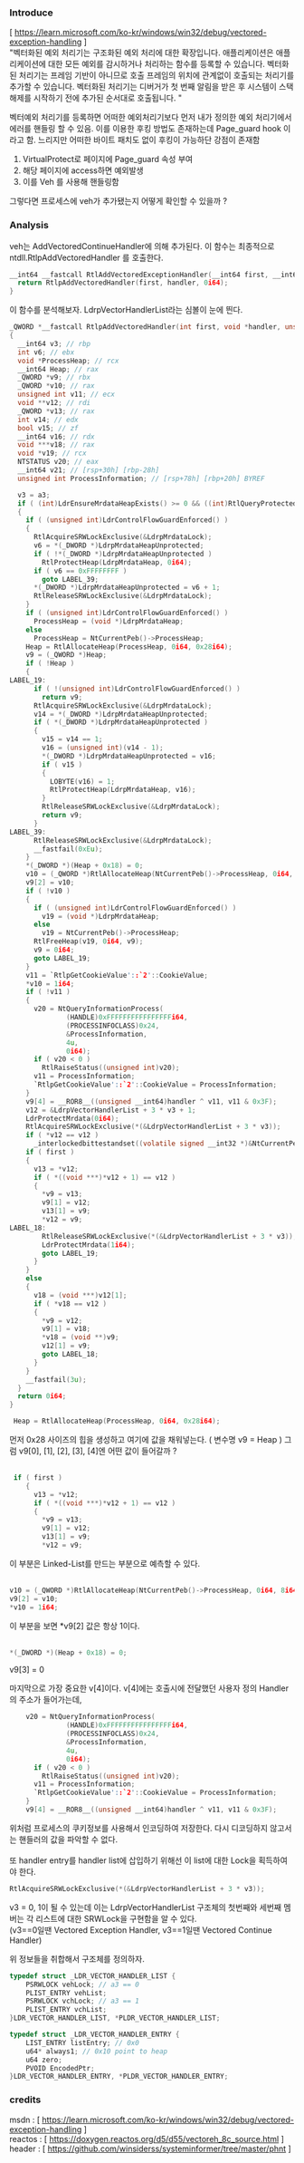 ### Introduce 
[ <url>https://learn.microsoft.com/ko-kr/windows/win32/debug/vectored-exception-handling</url> ]   
"벡터화된 예외 처리기는 구조화된 예외 처리에 대한 확장입니다. 애플리케이션은 애플리케이션에 대한 모든 예외를 감시하거나 처리하는 함수를 등록할 수 있습니다. 벡터화된 처리기는 프레임 기반이 아니므로 호출 프레임의 위치에 관계없이 호출되는 처리기를 추가할 수 있습니다. 벡터화된 처리기는 디버거가 첫 번째 알림을 받은 후 시스템이 스택 해제를 시작하기 전에 추가된 순서대로 호출됩니다. "

벡터예외 처리기를 등록하면 어떠한 예외처리기보다 먼저 내가 정의한 예외 처리기에서 에러를 핸들링 할 수 있음. 이를 이용한 후킹 방법도 존재하는데 Page_guard hook 이라고 함. 느리지만 어떠한 바이트 패치도 없이 후킹이 가능하단 강점이 존재함 
1) VirtualProtect로 페이지에 Page_guard 속성 부여 
2) 해당 페이지에 access하면 예외발생 
3) 이를 Veh 를 사용해 핸들링함 

그렇다면 프로세스에 veh가 추가됐는지 어떻게 확인할 수 있을까 ? 


### Analysis 

veh는 AddVectoredContinueHandler에 의해 추가된다. 이 함수는 최종적으로 ntdll.RtlpAddVectoredHandler 를 호출한다. 
```c 
__int64 __fastcall RtlAddVectoredExceptionHandler(__int64 first, __int64 handler) {
  return RtlpAddVectoredHandler(first, handler, 0i64);
}
``` 
이 함수를 분석해보자.  LdrpVectorHandlerList라는 심볼이 눈에 띈다. 
```c
_QWORD *__fastcall RtlpAddVectoredHandler(int first, void *handler, unsigned int a3)
{
  __int64 v3; // rbp
  int v6; // ebx
  void *ProcessHeap; // rcx
  __int64 Heap; // rax
  _QWORD *v9; // rbx
  _QWORD *v10; // rax
  unsigned int v11; // ecx
  void **v12; // rdi
  _QWORD *v13; // rax
  int v14; // edx
  bool v15; // zf
  __int64 v16; // rdx
  void ***v18; // rax
  void *v19; // rcx
  NTSTATUS v20; // eax
  __int64 v21; // [rsp+30h] [rbp-28h]
  unsigned int ProcessInformation; // [rsp+78h] [rbp+20h] BYREF

  v3 = a3;
  if ( (int)LdrEnsureMrdataHeapExists() >= 0 && ((int)RtlQueryProtectedPolicy(&unk_180123268) < 0 || !v21) )
  {
    if ( (unsigned int)LdrControlFlowGuardEnforced() )
    {
      RtlAcquireSRWLockExclusive(&LdrpMrdataLock);
      v6 = *(_DWORD *)LdrpMrdataHeapUnprotected;
      if ( !*(_DWORD *)LdrpMrdataHeapUnprotected )
        RtlProtectHeap(LdrpMrdataHeap, 0i64);
      if ( v6 == 0xFFFFFFFF )
        goto LABEL_39;
      *(_DWORD *)LdrpMrdataHeapUnprotected = v6 + 1;
      RtlReleaseSRWLockExclusive(&LdrpMrdataLock);
    }
    if ( (unsigned int)LdrControlFlowGuardEnforced() )
      ProcessHeap = (void *)LdrpMrdataHeap;
    else
      ProcessHeap = NtCurrentPeb()->ProcessHeap;
    Heap = RtlAllocateHeap(ProcessHeap, 0i64, 0x28i64);
    v9 = (_QWORD *)Heap;
    if ( !Heap )
    {
LABEL_19:
      if ( !(unsigned int)LdrControlFlowGuardEnforced() )
        return v9;
      RtlAcquireSRWLockExclusive(&LdrpMrdataLock);
      v14 = *(_DWORD *)LdrpMrdataHeapUnprotected;
      if ( *(_DWORD *)LdrpMrdataHeapUnprotected )
      {
        v15 = v14 == 1;
        v16 = (unsigned int)(v14 - 1);
        *(_DWORD *)LdrpMrdataHeapUnprotected = v16;
        if ( v15 )
        {
          LOBYTE(v16) = 1;
          RtlProtectHeap(LdrpMrdataHeap, v16);
        }
        RtlReleaseSRWLockExclusive(&LdrpMrdataLock);
        return v9;
      }
LABEL_39:
      RtlReleaseSRWLockExclusive(&LdrpMrdataLock);
      __fastfail(0xEu);
    }
    *(_DWORD *)(Heap + 0x18) = 0;
    v10 = (_QWORD *)RtlAllocateHeap(NtCurrentPeb()->ProcessHeap, 0i64, 8i64);
    v9[2] = v10;
    if ( !v10 )
    {
      if ( (unsigned int)LdrControlFlowGuardEnforced() )
        v19 = (void *)LdrpMrdataHeap;
      else
        v19 = NtCurrentPeb()->ProcessHeap;
      RtlFreeHeap(v19, 0i64, v9);
      v9 = 0i64;
      goto LABEL_19;
    }
    v11 = `RtlpGetCookieValue'::`2'::CookieValue;
    *v10 = 1i64;
    if ( !v11 )
    {
      v20 = NtQueryInformationProcess(
              (HANDLE)0xFFFFFFFFFFFFFFFFi64,
              (PROCESSINFOCLASS)0x24,
              &ProcessInformation,
              4u,
              0i64);
      if ( v20 < 0 )
        RtlRaiseStatus((unsigned int)v20);
      v11 = ProcessInformation;
      `RtlpGetCookieValue'::`2'::CookieValue = ProcessInformation;
    }
    v9[4] = __ROR8__((unsigned __int64)handler ^ v11, v11 & 0x3F);
    v12 = &LdrpVectorHandlerList + 3 * v3 + 1;
    LdrProtectMrdata(0i64);
    RtlAcquireSRWLockExclusive(*(&LdrpVectorHandlerList + 3 * v3));
    if ( *v12 == v12 )
      _interlockedbittestandset((volatile signed __int32 *)&NtCurrentPeb()->80, v3 + 2);
    if ( first )
    {
      v13 = *v12;
      if ( *((void ***)*v12 + 1) == v12 )
      {
        *v9 = v13;
        v9[1] = v12;
        v13[1] = v9;
        *v12 = v9;
LABEL_18:
        RtlReleaseSRWLockExclusive(*(&LdrpVectorHandlerList + 3 * v3));
        LdrProtectMrdata(1i64);
        goto LABEL_19;
      }
    }
    else
    {
      v18 = (void ***)v12[1];
      if ( *v18 == v12 )
      {
        *v9 = v12;
        v9[1] = v18;
        *v18 = (void **)v9;
        v12[1] = v9;
        goto LABEL_18;
      }
    }
    __fastfail(3u);
  }
  return 0i64;
}
``` 

```c
 Heap = RtlAllocateHeap(ProcessHeap, 0i64, 0x28i64);
``` 
먼저 0x28 사이즈의 힙을 생성하고 여기에 값을 채워넣는다. ( 변수명 v9 = Heap ) 
그럼 v9[0], [1], [2], [3], [4]엔 어떤 값이 들어갈까 ? <br></br>
```c
 if ( first )
    {
      v13 = *v12;
      if ( *((void ***)*v12 + 1) == v12 )
      {
        *v9 = v13;
        v9[1] = v12;
        v13[1] = v9;
        *v12 = v9;
``` 
이 부분은 Linked-List를 만드는 부분으로 예측할 수 있다.  <br></br>
```c 
v10 = (_QWORD *)RtlAllocateHeap(NtCurrentPeb()->ProcessHeap, 0i64, 8i64);
v9[2] = v10;
*v10 = 1i64;
``` 
이 부분을 보면 *v9[2] 값은 항상 1이다. <br></br>
```c
*(_DWORD *)(Heap + 0x18) = 0;
``` 
v9[3] = 0 

마지막으로 가장 중요한 v[4]이다. 
v[4]에는 호출시에 전달했던 사용자 정의 Handler의 주소가 들어가는데, 
```c
	v20 = NtQueryInformationProcess(
              (HANDLE)0xFFFFFFFFFFFFFFFFi64,
              (PROCESSINFOCLASS)0x24,
              &ProcessInformation,
              4u,
              0i64);
      if ( v20 < 0 )
        RtlRaiseStatus((unsigned int)v20);
      v11 = ProcessInformation;
      `RtlpGetCookieValue'::`2'::CookieValue = ProcessInformation;
    }
    v9[4] = __ROR8__((unsigned __int64)handler ^ v11, v11 & 0x3F);
```
위처럼 프로세스의 쿠키정보를 사용해서 인코딩하여 저장한다. 다시 디코딩하지 않고서는 핸들러의 값을 파악할 수 없다.<br></br>
또 handler entry를 handler list에 삽입하기 위해선 이 list에 대한 Lock을 획득하여야 한다.
```c 
RtlAcquireSRWLockExclusive(*(&LdrpVectorHandlerList + 3 * v3));
``` 
v3 = 0, 1이 될 수 있는데 이는 LdrpVectorHandlerList 구조체의 첫번째와 세번째 멤버는 각 리스트에 대한 SRWLock을 구현함을 알 수 있다.    
(v3==0일땐 Vectored Exception Handler, v3==1일땐 Vectored Continue Handler) 

위 정보들을 취합해서 구조체를 정의하자. 
```c 
typedef struct _LDR_VECTOR_HANDLER_LIST {
	PSRWLOCK vehLock; // a3 == 0
	PLIST_ENTRY vehList; 
	PSRWLOCK vchLock; // a3 == 1 
	PLIST_ENTRY vchList;
}LDR_VECTOR_HANDLER_LIST, *PLDR_VECTOR_HANDLER_LIST;

typedef struct _LDR_VECTOR_HANDLER_ENTRY {
	LIST_ENTRY listEntry; // 0x0
	u64* always1; // 0x10 point to heap
	u64 zero;
	PVOID EncodedPtr; 
}LDR_VECTOR_HANDLER_ENTRY, *PLDR_VECTOR_HANDLER_ENTRY;
```

### credits 
msdn : [ <url>https://learn.microsoft.com/ko-kr/windows/win32/debug/vectored-exception-handling</url> ]   
reactos : [ <url> https://doxygen.reactos.org/d5/d55/vectoreh_8c_source.html </url> ]
header : [ <url>https://github.com/winsiderss/systeminformer/tree/master/phnt</url> ]
